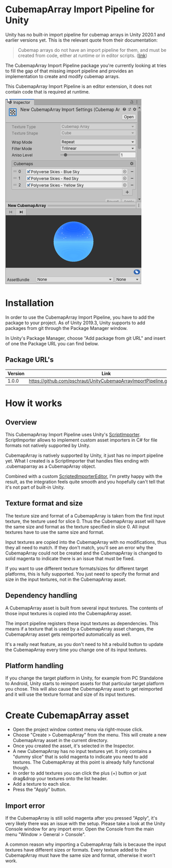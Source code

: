 # CubemapArray Import Pipeline for Unity

Unity has no built-in import pipeline for cubemap arrays in Unity 2020.1 and earlier versions yet. This is the relevant quote from their documentation:
> Cubemap arrays do not have an import pipeline for them, and must be created from code, either at runtime or in editor scripts. ([link](https://docs.unity3d.com/ScriptReference/CubemapArray.html))

The CubemapArray Import Pipeline package you're currently looking at tries to fill the gap of that missing import pipeline and provides an implementation to create and modify cubemap arrays.

This CubemapArray Import Pipeline is an editor extension, it does not contain code that is required at runtime.

![alt text](Documentation~/images/inspector.png "Custom CubemapArray Inspector")



# Installation

In order to use the CubemapArray Import Pipeline, you have to add the package to your project. As of Unity 2019.3, Unity supports to add packages from git through the Package Manager window.

In Unity's Package Manager, choose "Add package from git URL" and insert of one the Package URL you can find below.

## Package URL's

| Version  |     Link      |
|----------|:-------------:|
| 1.0.0 | https://github.com/pschraut/UnityCubemapArrayImportPipeline.git#1.0.0 |



# How it works

## Overview

This CubemapArray Import Pipeline uses Unity's [ScriptImporter](https://docs.unity3d.com/Manual/ScriptedImporters.html). ScriptImporter allows to implement custom asset importers in C# for file formats not natively supported by Unity.

CubemapArray is natively supported by Unity, it just has no import pipeline yet. What I created is a ScriptImporter that handles files ending with .cubemaparray as a CubemapArray object.

Combined with a custom [ScriptedImporterEditor](ScriptedImporterEditor), I'm pretty happy with the result, as the integration feels quite smooth and you hopefully can't tell that it's not part of built-in Unity.


## Texture format and size

The texture size and format of a CubemapArray is taken from the first input texture, the texture used for slice 0. Thus the CubemapArray asset will have the same size and format as the texture specified in slice 0. All input textures have to use the same size and format.

Input textures are copied into the CubemapArray with no modifications, thus they all need to match. If they don't match, you'll see an error why the CubemapArray could not be created and the CubemapArray is changed to solid magenta to indicate there is an issue that must be fixed.

If you want to use different texture formats/sizes for different target platforms, this is fully supported. You just need to specify the format and size in the input textures, not in the CubemapArray asset.


## Dependency handling

A CubemapArray asset is built from several input textures. The contents of those input textures is copied into the CubemapArray asset.

The import pipeline registers these input textures as dependencies. This means if a texture that is used by a CubemapArray asset changes, the CubemapArray asset gets reimported automatically as well.

It's a really neat feature, as you don't need to hit a rebuild button to update the CubemapArray every time you change one of its input textures.

## Platform handling

If you change the target platform in Unity, for example from PC Standalone to Android, Unity starts to reimport assets for that particular target platform you chose. This will also cause the CubemapArray asset to get reimported and it will use the texture format and size of its input textures.



# Create CubemapArray asset

* Open the project window context menu via right-mouse click.
* Choose "Create > CubemapArray" from the menu. This will create a new CubemapArray asset in the current directory.
* Once you created the asset, it's selected in the Inspector.
* A new CubemapArray has no input textures yet. It only contains a "dummy slice" that is solid magenta to indicate you need to add textures. The CubemapArray at this point is already fully functional though.
* In order to add textures you can click the plus (+) button or just drag&drop your textures onto the list header.
* Add a texture to each slice.
* Press the "Apply" button.


## Import error

If the CubemapArray is still solid magenta after you pressed "Apply", it's very likely there was an issue with the setup. Please take a look at the Unity Console window for any import error. Open the Console from the main menu "Window > General > Console".

A common reason why importing a CubemapArray fails is because the input textures have different sizes or formats. Every texture added to the CubemapArray must have the same size and format, otherwise it won't work.

